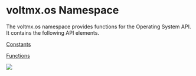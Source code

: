                             

voltmx.os Namespace
=================

The voltmx.os namespace provides functions for the Operating System API. It contains the following API elements.

[Constants](voltmx.os_constants.md)

[Functions](voltmx.os_functions.md)

![](resources/prettify/onload.png)

